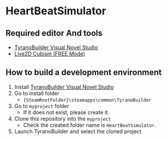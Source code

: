 # HeartBeatSimulator

## Required editor And tools
- [TyranoBuilder Visual Novel Studio](https://store.steampowered.com/app/345370/TyranoBuilder_Visual_Novel_Studio/)
- [Live2D Cubism (FREE Mode)](https://www.live2d.com/)

## How to build a development environment
1. Install [TyranoBuilder Visual Novel Studio](https://store.steampowered.com/app/345370/TyranoBuilder_Visual_Novel_Studio/)
2. Go to install folder
    - `{SteamRootFolder}\steamapps\common\TyranoBuilder`
3. Go to `myproject` folder
    - If it does not exist, please create it.
4. Clone this repository into the `myproject`
    - Check the created folder name is `HeartBeatSimulator`. 
5. Launch TyranoBuilder and select the cloned project